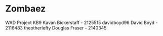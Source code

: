 # Zombaez
WAD Project
KB9           Kavan Bickerstaff - 2125515
davidboyd96   David Boyd        - 2116483
theotherlefty Douglas Fraser    - 2140345
